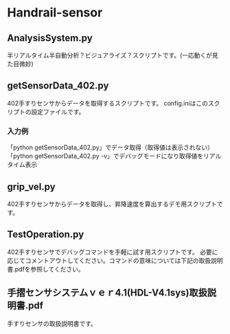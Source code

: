 # Handrail-sensor

<h2>AnalysisSystem.py</h2>
半リアルタイム半自動分析？ビジュアライズ？スクリプトです。(一応動くが見た目微妙)

<h2>getSensorData_402.py</h2>
402手すりセンサからデータを取得するスクリプトです。
config.iniはこのスクリプトの設定ファイルです。

<h3>入力例</h3>
「python getSensorData_402.py」でデータ取得（取得値は表示されない）
「python getSensorData_402.py -v」でデバッグモードになり取得値をリアルタイム表示
  
<h2>grip_vel.py</h2>
402手すりセンサからデータを取得し、昇降速度を算出するデモ用スクリプトです。

<h2>TestOperation.py</h2>
402手すりセンサでデバッグコマンドを手軽に試す用スクリプトです。
必要に応じてコメントアウトしてください。コマンドの意味については下記の取扱説明書.pdfを参照してください。

<h2>手摺センサシステムｖｅｒ4.1(HDL-V4.1sys)取扱説明書.pdf</h2>
手すりセンサの取扱説明書です。
